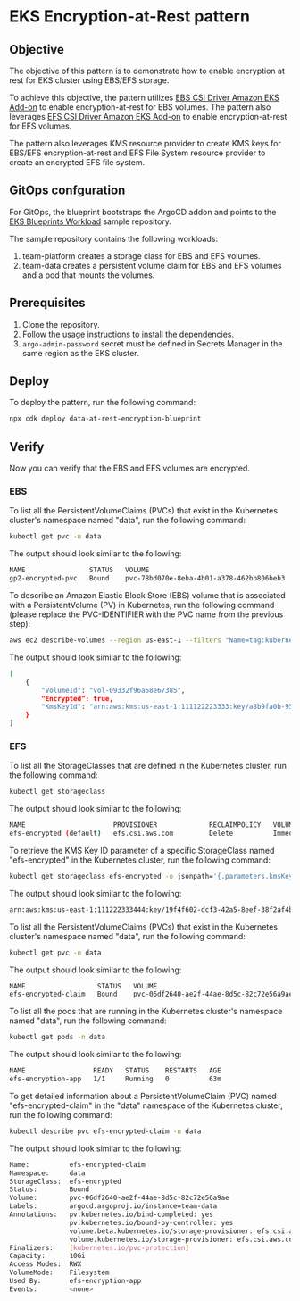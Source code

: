 # EKS Encryption-at-Rest pattern

## Objective

The objective of this pattern is to demonstrate how to enable encryption at rest for EKS cluster using EBS/EFS storage.

To achieve this objective, the pattern utilizes [EBS CSI Driver Amazon EKS Add-on](https://aws-quickstart.github.io/cdk-eks-blueprints/addons/ebs-csi-driver/) to enable encryption-at-rest for EBS volumes. The pattern also leverages [EFS CSI Driver Amazon EKS Add-on](https://aws-quickstart.github.io/cdk-eks-blueprints/addons/efs-csi-driver/) to enable encryption-at-rest for EFS volumes.

The pattern also leverages KMS resource provider to create KMS keys for EBS/EFS encryption-at-rest and EFS File System resource provider to create an encrypted EFS file system.

## GitOps confguration

For GitOps, the blueprint bootstraps the ArgoCD addon and points to the [EKS Blueprints Workload](https://github.com/aws-samples/eks-blueprints-workloads) sample repository.

The sample repository contains the following workloads:

1. team-platform creates a storage class for EBS and EFS volumes.
2. team-data creates a persistent volume claim for EBS and EFS volumes and a pod that mounts the volumes.

## Prerequisites

1. Clone the repository.
1. Follow the usage [instructions](README.md#usage) to install the dependencies.
1. `argo-admin-password` secret must be defined in Secrets Manager in the same region as the EKS cluster.

## Deploy

To deploy the pattern, run the following command:

```bash
npx cdk deploy data-at-rest-encryption-blueprint
```

## Verify

Now you can verify that the EBS and EFS volumes are encrypted.

### EBS

To list all the PersistentVolumeClaims (PVCs) that exist in the Kubernetes cluster's namespace named "data", run the following command:

```bash
kubectl get pvc -n data
```

The output should look similar to the following:

```bash
NAME                STATUS   VOLUME                                     CAPACITY   ACCESS MODES   STORAGECLASS    AGE
gp2-encrypted-pvc   Bound    pvc-78bd070e-8eba-4b01-a378-462bb806beb3   10Gi       RWO            gp2-encrypted   14m
```

To describe an Amazon Elastic Block Store (EBS) volume that is associated with a PersistentVolume (PV) in Kubernetes, run the following command (please replace the PVC-IDENTIFIER with the PVC name from the previous step):

```bash
aws ec2 describe-volumes --region us-east-1 --filters "Name=tag:kubernetes.io/created-for/pv/name,Values=<PVC-IDENTIFIER>" --query 'Volumes[*].{VolumeId:VolumeId, Encrypted:Encrypted, KmsKeyId:KmsKeyId}'
```

The output should look similar to the following:

```bash
[
    {
        "VolumeId": "vol-09332f96a58e67385",
        "Encrypted": true,
        "KmsKeyId": "arn:aws:kms:us-east-1:111122223333:key/a8b9fa0b-955f-4f85-85c1-8f911003390e"
    }
]
```

### EFS

To list all the StorageClasses that are defined in the Kubernetes cluster, run the following command:

```bash
kubectl get storageclass
```

The output should look similar to the following:

```bash
NAME                      PROVISIONER             RECLAIMPOLICY   VOLUMEBINDINGMODE      ALLOWVOLUMEEXPANSION   AGE
efs-encrypted (default)   efs.csi.aws.com         Delete          Immediate              false                  70m
```

To retrieve the KMS Key ID parameter of a specific StorageClass named "efs-encrypted" in the Kubernetes cluster, run the following command:

```bash
kubectl get storageclass efs-encrypted -o jsonpath='{.parameters.kmsKeyId}'
```

The output should look similar to the following:

```bash
arn:aws:kms:us-east-1:111222333444:key/19f4f602-dcf3-42a5-8eef-38f2af4b3626%  
```

To list all the PersistentVolumeClaims (PVCs) that exist in the Kubernetes cluster's namespace named "data", run the following command:

```bash
kubectl get pvc -n data
```

The output should look similar to the following:

```bash
NAME                  STATUS   VOLUME                                     CAPACITY   ACCESS MODES   STORAGECLASS    AGE
efs-encrypted-claim   Bound    pvc-06df2640-ae2f-44ae-8d5c-82c72e56a9ae   10Gi       RWX            efs-encrypted   63m
```

To list all the pods that are running in the Kubernetes cluster's namespace named "data", run the following command:

```bash
kubectl get pods -n data
```

The output should look similar to the following:

```bash
NAME                 READY   STATUS    RESTARTS   AGE
efs-encryption-app   1/1     Running   0          63m
```

To get detailed information about a PersistentVolumeClaim (PVC) named "efs-encrypted-claim" in the "data" namespace of the Kubernetes cluster, run the following command:

```bash
kubectl describe pvc efs-encrypted-claim -n data
```

The output should look similar to the following:

```bash
Name:          efs-encrypted-claim
Namespace:     data
StorageClass:  efs-encrypted
Status:        Bound
Volume:        pvc-06df2640-ae2f-44ae-8d5c-82c72e56a9ae
Labels:        argocd.argoproj.io/instance=team-data
Annotations:   pv.kubernetes.io/bind-completed: yes
               pv.kubernetes.io/bound-by-controller: yes
               volume.beta.kubernetes.io/storage-provisioner: efs.csi.aws.com
               volume.kubernetes.io/storage-provisioner: efs.csi.aws.com
Finalizers:    [kubernetes.io/pvc-protection]
Capacity:      10Gi
Access Modes:  RWX
VolumeMode:    Filesystem
Used By:       efs-encryption-app
Events:        <none>
```
